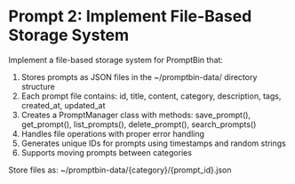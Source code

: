 # Prompt 2: Implement File-Based Storage System

Implement a file-based storage system for PromptBin that:
1. Stores prompts as JSON files in the ~/promptbin-data/ directory structure
2. Each prompt file contains: id, title, content, category, description, tags, created_at, updated_at
3. Creates a PromptManager class with methods: save_prompt(), get_prompt(), list_prompts(), delete_prompt(), search_prompts()
4. Handles file operations with proper error handling
5. Generates unique IDs for prompts using timestamps and random strings
6. Supports moving prompts between categories

Store files as: ~/promptbin-data/{category}/{prompt_id}.json